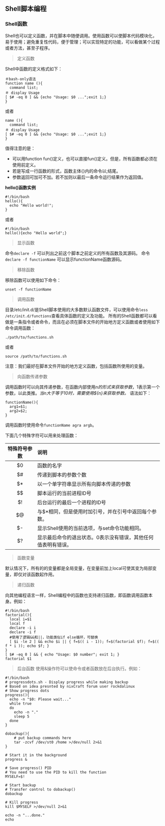 ## Shell脚本编程

### Shell函数

Shell也可以定义函数，并在脚本中随便调用。使用函数可以使脚本代码模块化，易于使用；避免重复性代码，便于管理；可以实现特定的功能，可以看做某个过程或者方法，甚至子程序。

> 定义函数

Shell中函数的定义格式如下：

```
＃bash-only语法
function name (){
  command list;
＃ display Usage
[ $# -eq 0 ] && {echo "Usage: $0 ...";exit 1;}
}
```
或者
```
name (){
  command list;
＃ display Usage
[ $# -eq 0 ] && {echo "Usage: $0 ...";exit 1;}
}
```
值得注意的是：

- 可以用function fun()定义，也可以直接fun()定义。但是，所有函数都必须在使用前定义。
- 若是写成一行函数的形式，函数主体{}内的命令以;结尾。
- 参数返回可加可不加。若不加则以最后一条命令运行结果作为返回值。

**hello()函数实例**

```
#!/bin/bash
hello(){
  echo "Hello world!";
}
```
或者
```
#!/bin/bash
hello(){echo "Hello world";}
```

> 显示函数

命令`declare -f`
可以列出之前这个脚本之前定义的所有函数及其源码。
命令`declare -f functionName`
可以显示functionName函数源码。

> 移除函数

移除函数可以使用如下命令：

```
unset -f functionName
```

> 调用函数

目录/etc/init.d/是Shell脚本使用的大多数默认函数文件，可以使用命令`less /etc/init.d/functions`查看具体函数的定义及功能。
所有的Shell函数都可以看做是一条指令或者命令，而且在必须在脚本文件的开始地方定义函数或者使用如下命令调用函数：

```
./path/to/functions.sh
```
或者
```
source /path/to/functions.sh
```
注意：我们最好在脚本文件开始的地方定义函数，包括函数所使用的变量。

> 向函数传递参数

调用函数时可以向其传递参数，在函数内部使用$n的形式来获取参数，$1表示第一个参数，以此类推。_当n大于等于10时，需要使用${n}来获取参数。_
语法如下：
```
functionName(){
  arg1=$1;
  arg2=$2;
}
```
调用函数时使用命令`functionName agra argb`。

下面几个特殊字符可以用来处理函数：

|特殊符号参数|说明|
|:----:|:-----|
|$0|函数的名字|
|$#|传递到脚本的参数个数|
|$*|以一个单字符串显示所有向脚本传递的参数|
|$$|脚本运行的当前进程ID号|
|$!|后台运行的最后一个进程的ID号|
|$@|与$*相同，但是使用时加引号，并在引号中返回每个参数。|
|$-|显示Shell使用的当前选项，与set命令功能相同。|
|$?|显示最后命令的退出状态。0表示没有错误，其他任何值表明有错误。|

> 函数变量

默认情况下，所有的的变量都是全局变量，在变量前加上local可使其变为局部变量，即仅对该函数起作用。

> 递归函数

向其他编程语言一样，Shell编程中的函数也支持递归函数，即函数调用函数本身。例如：

```
#!/bin/bash
factorial(){
  local i=$1
  local f
  declare -i i
  declare -i f
  #使用了逻辑&&和||，功能类似if else循环，可替换
  [ $i -le 2 ] && echo $i || { f=$(( i - 1)); f=$(factorial $f); f=$(( f * i )); echo $f; }
}
[ $# -eq 0 ] && { echo "Usage: $0 number"; exit 1; }
factorial $1
```

> 后台函数
使用&操作符可以使命令或者函数放在后台执行。例如：

```
#!/bin/bash
# progressdots.sh - Display progress while making backup
# Based on idea presnted by nixCraft forum user rockdalinux
# Show progress dots
progress(){
  echo -n "$0: Please wait..."
  while true
  do
    echo -n "."
    sleep 5
  done
}

dobackup(){
    # put backup commands here
    tar -zcvf /dev/st0 /home >/dev/null 2>&1
}

# Start it in the background
progress &

# Save progress() PID
# You need to use the PID to kill the function
MYSELF=$!

# Start backup
# Transfer control to dobackup()
dobackup

# Kill progress
kill $MYSELF >/dev/null 2>&1

echo -n "...done."
echo
```

